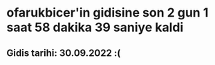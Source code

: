 # ofarukbicer'in gidisine son 2 gun 1 saat 58 dakika 39 saniye kaldi

## Gidis tarihi: 30.09.2022 :(